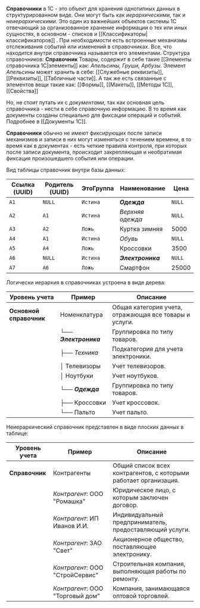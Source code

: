 **Справочники** в 1С - это объект для хранения однотипных данных в структурированном виде.
Они могут быть как *иерархическими*, так и *неиерархическими*.
Это один из важнейших объектов системы 1С отвечающий за организованное хранение информации о тех или иных сущностях, в основном - списков и [[Классификаторы|классификаторов]] .
При необходимости есть встроенные механизмы отслеживания событий или изменений в справочниках. Все, что находится внутри справочника называется его элементами.
Структура справочников:
**Справочник** Товары, содержит в себе такие [[Элементы справочника 1С|элементы]] как: *Апельсины, Груши, Арбузы*.
Элемент *Апельсины* может хранить в себе: [[Служебные реквизиты]], [[Реквизиты]], [[Табличные части]]. А так же есть связанные с элементов вещи такие как: [[Формы]], [[Макеты]], [[Методы 1С]],  [[Свойства]]

Но, не стоит путать их с *документами*, так как основная цель справочника - нести в себе справочную информацию. В то время как документы созданы специально для фиксации операций и событий. Подробнее в [[Документы 1С]].

**Справочники** обычно не имеют фиксирующих после записи механизмов и записи в них могут изменяться с течением времени, в то время как в документах - есть четкие правила контроля, при которых после записи документа, происходит закрепляющая и необратимая фиксация произошедшего события или операции. 

Вид таблицы справочник внутри базы данных:

| Ссылка (UUID) | Родитель (UUID) | ЭтоГруппа | Наименование      | Цена   |
| ------------- | --------------- | --------- | ----------------- | ------ |
| `A1`          | `NULL`          | `Истина`  | ***Одежда***      | `NULL` |
| `A2`          | `A1`            | `Истина`  | *Верхняя одежда*  | `NULL` |
| `A3`          | `A2`            | `Ложь`    | Куртка зимняя     | 5000   |
| `A4`          | `A1`            | `Истина`  | *Обувь*           | `NULL` |
| `A5`          | `A4`            | `Ложь`    | Кроссовки         | 3500   |
| `A6`          | `NULL`          | `Истина`  | ***Электроника*** | `NULL` |
| `A7`          | `A6`            | `Ложь`    | Смартфон          | 25000  |

Логически иерархия в справочниках устроена в виде дерева:

| Уровень учета           | Пример                | Описание                                               |
| ----------------------- | --------------------- | ------------------------------------------------------ |
| **Основной справочник** | Номенклатура          | Общая категория учета, отражающая все товары и услуги. |
|                         | └── ***Электроника*** | Группировка по типу товаров.                           |
|                         | ├── *Техника*         | Подкатегория для учета электроники.                    |
|                         | │ Телевизоры          | Учет телевизоров.                                      |
|                         | │ Ноутбуки            | Учет ноутбуков.                                        |
|                         | └── ***Одежда***      | Группировка по типу товаров.                           |
|                         | ├── Кроссовки         | Учет кроссовок.                                        |
|                         | └── Пальто            | Учет пальто.                                           |

Неиерархический справочник представлен в виде плоских данных в таблице:

| Уровень учета  | Пример                           | Описание                                                         |
| -------------- | -------------------------------- | ---------------------------------------------------------------- |
| **Справочник** | Контрагенты                      | Общий список всех контрагентов, с которыми работает организация. |
|                | _Контрагент_: ООО "Ромашка"      | Юридическое лицо, с которым заключен договор.                    |
|                | _Контрагент_: ИП Иванов И.И.     | Индивидуальный предприниматель, предоставляющий услуги.          |
|                | _Контрагент_: ЗАО "Свет"         | Акционерное общество, поставляющее электронику.                  |
|                | _Контрагент_: ООО "СтройСервис"  | Строительная компания, выполняющая работы по ремонту.            |
|                | _Контрагент_: ООО "Торговый дом" | Компания, занимающаяся оптовой торговлей.                        |
